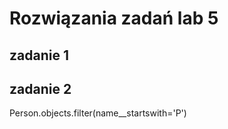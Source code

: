 # Rozwiązania zadań lab 5

## zadanie 1



## zadanie 2

Person.objects.filter(name__startswith='P')